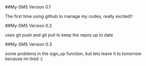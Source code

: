 ##My-SMS Version 0.1

The first time using github to manage my codes, really excited!!

##My-SMS Version 0.2

uses git push and git pull to keep the repos up to date

##My-SMS Version 0.3

some problems in the sign_up function, but lets leave it to tomorrow because im tired :(
